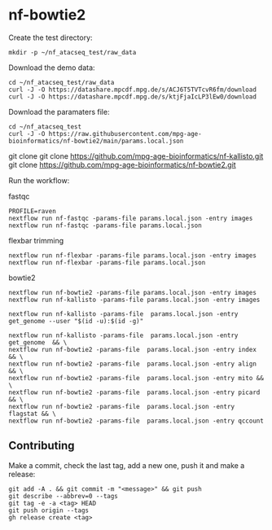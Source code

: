 # nf-bowtie2

Create the test directory:
```
mkdir -p ~/nf_atacseq_test/raw_data
```

Download the demo data:
```
cd ~/nf_atacseq_test/raw_data
curl -J -O https://datashare.mpcdf.mpg.de/s/ACJ6T5TVTcvR6fm/download
curl -J -O https://datashare.mpcdf.mpg.de/s/ktjFjaIcLP3lEw0/download

```

Download the paramaters file:
```
cd ~/nf_atacseq_test
curl -J -O https://raw.githubusercontent.com/mpg-age-bioinformatics/nf-bowtie2/main/params.local.json
```

git clone git clone https://github.com/mpg-age-bioinformatics/nf-kallisto.git
git clone https://github.com/mpg-age-bioinformatics/nf-bowtie2.git


Run the workflow:

fastqc
```
PROFILE=raven
nextflow run nf-fastqc -params-file params.local.json -entry images 
nextflow run nf-fastqc -params-file params.local.json
```

flexbar trimming
```
nextflow run nf-flexbar -params-file params.local.json -entry images 
nextflow run nf-flexbar -params-file params.local.json
```

bowtie2
```
nextflow run nf-bowtie2 -params-file params.local.json -entry images  
nextflow run nf-kallisto -params-file params.local.json -entry images  

nextflow run nf-kallisto -params-file  params.local.json -entry get_genome --user "$(id -u):$(id -g)" 

nextflow run nf-kallisto -params-file  params.local.json -entry get_genome  && \
nextflow run nf-bowtie2 -params-file  params.local.json -entry index && \
nextflow run nf-bowtie2 -params-file  params.local.json -entry align && \
nextflow run nf-bowtie2 -params-file  params.local.json -entry mito && \
nextflow run nf-bowtie2 -params-file  params.local.json -entry picard && \
nextflow run nf-bowtie2 -params-file  params.local.json -entry flagstat && \
nextflow run nf-bowtie2 -params-file  params.local.json -entry qccount

```

## Contributing

Make a commit, check the last tag, add a new one, push it and make a release:
```
git add -A . && git commit -m "<message>" && git push
git describe --abbrev=0 --tags
git tag -e -a <tag> HEAD
git push origin --tags
gh release create <tag> 
```
